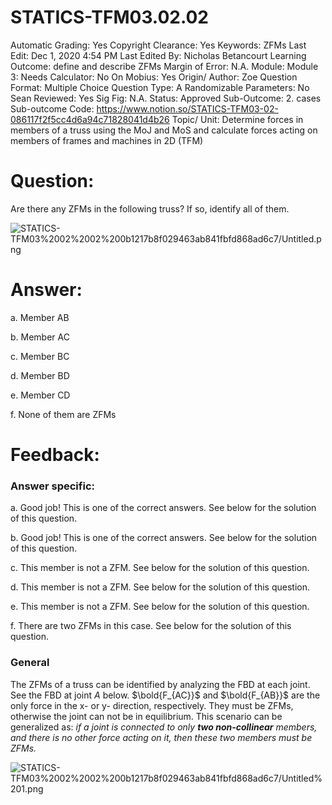 # STATICS-TFM03.02.02

Automatic Grading: Yes
Copyright Clearance: Yes
Keywords: ZFMs
Last Edit: Dec 1, 2020 4:54 PM
Last Edited By: Nicholas Betancourt
Learning Outcome: define and describe ZFMs
Margin of Error: N.A.
Module: Module 3:
Needs Calculator: No
On Mobius: Yes
Origin/ Author: Zoe
Question Format: Multiple Choice
Question Type: A
Randomizable Parameters: No
Sean Reviewed: Yes
Sig Fig: N.A.
Status: Approved
Sub-Outcome: 2. cases
Sub-outcome Code: https://www.notion.so/STATICS-TFM03-02-086117f2f5cc4d6a94c71828041d4b26
Topic/ Unit: Determine forces in members of a truss using the MoJ and MoS and calculate forces acting on members of frames and machines in 2D (TFM)

# Question:

Are there any ZFMs in the following truss? If so, identify all of them.

![STATICS-TFM03%2002%2002%200b1217b8f029463ab841fbfd868ad6c7/Untitled.png](STATICS-TFM03%2002%2002%200b1217b8f029463ab841fbfd868ad6c7/Untitled.png)

# Answer:

a. Member AB

b. Member AC

c. Member BC

d. Member BD

e. Member CD

f. None of them are ZFMs

# Feedback:

### Answer specific:

a. Good job! This is one of the correct answers. See below for the solution of this question. 

b. Good job! This is one of the correct answers. See below for the solution of this question. 

c. This member is not a ZFM. See below for the solution of this question.

d. This member is not a ZFM. See below for the solution of this question.

e. This member is not a ZFM. See below for the solution of this question.

f. There are two ZFMs in this case. See below for the solution of this question.

### General

The ZFMs of a truss can be identified by analyzing the FBD at each joint. See the FBD at joint $A$ below. $\bold{F_{AC}}$ and $\bold{F_{AB}}$ are the only force in the x- or y- direction, respectively. They must be ZFMs, otherwise the joint can not be in equilibrium. This scenario can be generalized as: *if a joint is connected to only **two non-collinear** members, and there is no other force acting on it, then these two members must be ZFMs.* 

![STATICS-TFM03%2002%2002%200b1217b8f029463ab841fbfd868ad6c7/Untitled%201.png](STATICS-TFM03%2002%2002%200b1217b8f029463ab841fbfd868ad6c7/Untitled%201.png)